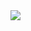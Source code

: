 <img src= "https://github-readme-stats-5amp0y8tf-sentrisentris-projects.vercel.app/api?username=sentrisentri" />

<!--
**sentrisentri/sentrisentri** is a ✨ _special_ ✨
-->
